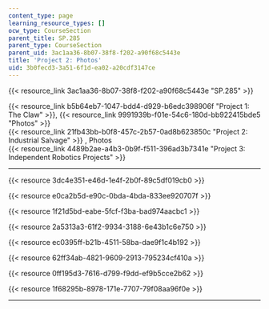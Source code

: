 ```yaml
---
content_type: page
learning_resource_types: []
ocw_type: CourseSection
parent_title: SP.285
parent_type: CourseSection
parent_uid: 3ac1aa36-8b07-38f8-f202-a90f68c5443e
title: 'Project 2: Photos'
uid: 3b0fecd3-3a51-6f1d-ea02-a20cdf3147ce
---
```


{{< resource_link 3ac1aa36-8b07-38f8-f202-a90f68c5443e "SP.285" >}}

{{< resource_link b5b64eb7-1047-bdd4-d929-b6edc398906f "Project 1: The Claw" >}}, {{< resource_link 9991939b-f01e-54c6-180d-bb922415bde5 "Photos" >}}  
{{< resource_link 21fb43bb-b0f8-457c-2b57-0ad8b623850c "Project 2: Industrial Salvage" >}} , Photos  
{{< resource_link 4489b2ae-a4b3-0b9f-f511-396ad3b7341e "Project 3: Independent Robotics Projects" >}}

* * *

{{< resource 3dc4e351-e46d-1e4f-2b0f-89c5df019cb0 >}}

{{< resource e0ca2b5d-e90c-0bda-4bda-833ee920707f >}}

{{< resource 1f21d5bd-eabe-5fcf-f3ba-bad974aacbc1 >}}

{{< resource 2a5313a3-61f2-9934-3188-6e43b1c6e750 >}}

{{< resource ec0395ff-b21b-4511-58ba-dae9f1c4b192 >}}

{{< resource 62ff34ab-4821-9609-2913-795234cf410a >}}

{{< resource 0ff195d3-7616-d799-f9dd-ef9b5cce2b62 >}}

{{< resource 1f68295b-8978-171e-7707-79f08aa96f0e >}}

* * *